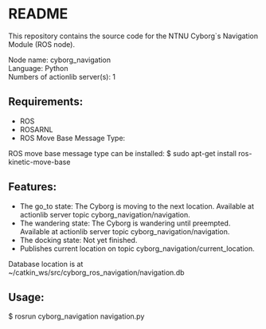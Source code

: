 # README
This repository contains the source code for the NTNU Cyborg`s Navigation Module (ROS node).

Node name: cyborg_navigation   
Language: Python  
Numbers of actionlib server(s): 1   


## Requirements:  
* ROS   
* ROSARNL  
* ROS Move Base Message Type:

ROS move base message type can be installed:
$ sudo apt-get install ros-kinetic-move-base
  
## Features:   
* The go_to state: The Cyborg is moving to the next location. Available at actionlib server topic cyborg_navigation/navigation.  
* The wandering state: The Cyborg is wandering until preempted. Available at actionlib server topic cyborg_navigation/navigation.
* The docking state: Not yet finished.
* Publishes current location on topic cyborg_navigation/current_location.


Database location is at ~/catkin_ws/src/cyborg_ros_navigation/navigation.db  

## Usage:
$ rosrun cyborg_navigation navigation.py
